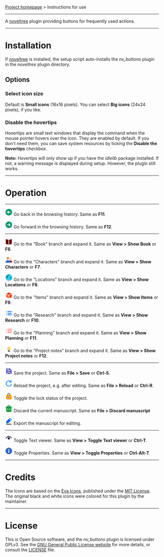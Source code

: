 [Project homepage](https://peter88213.github.io/nv_buttons) > Instructions for use

--- 

A [noveltree](https://peter88213.github.io/noveltree/) plugin providing buttons for frequently used actions. 

---

# Installation

If [noveltree](https://peter88213.github.io/noveltree/) is installed, the setup script auto-installs the *nv_buttons* plugin in the *noveltree* plugin directory.

## Options

### Select icon size

Default is **Small icons** (16x16 pixels). You can select **Big icons** (24x24 pixels), if you like. 

### Disable the hovertips

Hovertips are small text windows that display the command when the mouse pointer hovers over the icon. 
They are enabled by default. If you don't need them, you can save system resources by ticking the 
**Disable the hovertips** checkbox.

**Note:** Hovertips will only show up if you have the *idlelib* package installed. If not, a warning 
message is displayed during setup. However, the plugin still works.

---

# Operation

---

![Go back](icons/24/nb_goBack.png) Go back in the browsing history. Same as **F11**.

![Go forward](icons/24/nb_goForward.png) Go forward in the browsing history. Same as **F12**.

---

![Show Book](icons/24/nb_viewBook.png) Go to the "Book" branch and expand it. Same as **View > Show Book** or **F6**.

![Show Characters](icons/24/nb_viewCharacters.png) Go to the "Characters" branch and expand it. Same as **View > Show Characters** or **F7**.

![Show Locations](icons/24/nb_viewLocations.png) Go to the "Locations" branch and expand it. Same as **View > Show Locations** or **F8**.

![Show Items](icons/24/nb_viewItems.png) Go to the "Items" branch and expand it. Same as **View > Show Items** or **F9**.

![Show Research](icons/24/nb_viewResearch.png) Go to the "Research" branch and expand it. Same as **View > Show Research** or **F10**.

![Show Planning](icons/24/nb_viewPlanning.png) Go to the "Planning" branch and expand it. Same as **View > Show Planning** or **F11**.

![Show Project notes](icons/24/nb_viewProjectnotes.png) Go to the "Project notes" branch and expand it. Same as **View > Show Project notes** or **F12**.

---

![Save](icons/24/nb_save.png) Save the project. Same as **File > Save** or **Ctrl-S**.

![Reload](icons/24/nb_reload.png) Reload the project, e.g. after editing. Same as **File > Reload** or **Ctrl-R**.

![Lock/Unlock](icons/24/nb_lock.png) Toggle the lock status of the project.

![Discard manuscript](icons/24/nb_discard.png) Discard the current manuscript. Same as **File > Discard manuscript**

![Export manuscript](icons/24/nb_manuscript.png) Export the manuscript for editing.

---

![Toggle Text viewer](icons/24/nb_viewer.png) Toggle Text viewer. Same as **View > Toggle Text viewer** or **Ctrl-T**.

![Toggle Properties](icons/24/nb_properties.png) Toggle Properties. Same as **View > Toggle Properties** or **Ctrl-Alt-T**.

---

# Credits

The Icons are based on the [Eva Icons](https://akveo.github.io/eva-icons/#/), published under the [MIT License](http://www.opensource.org/licenses/mit-license.php). The original black and white icons were colored for this plugin by the maintainer. 

---

# License

This is Open Source software, and the *nv_buttons* plugin is licensed under GPLv3. See the
[GNU General Public License website](https://www.gnu.org/licenses/gpl-3.0.en.html) for more
details, or consult the [LICENSE](https://github.com/peter88213/nv_buttons/blob/main/LICENSE) file.
